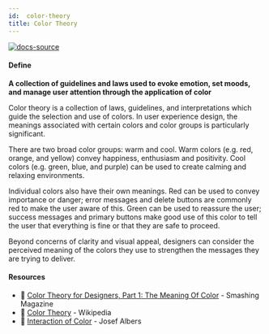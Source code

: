 ```yaml
---
id:  color-theory
title: Color Theory
---
```


[![docs-source](https://img.shields.io/badge/SRC-UX%20Companion-blue)](https://play.google.com/store/apps/details?id=com.cyberduck.uxcompanion)

#### Define

**A collection of guidelines and laws used to evoke emotion, set moods, and manage user attention through the application of color**

Color theory is a collection of laws, guidelines, and interpretations which guide the selection and use of colors. In user experience design, the meanings associated with certain colors and color groups is particularly significant.

There are two broad color groups: warm and cool. Warm colors (e.g. red, orange, and yellow) convey happiness, enthusiasm and positivity. Cool colors (e.g. green, blue, and purple) can be used to create calming and relaxing environments.

Individual colors also have their own meanings. Red can be used to convey importance or danger; error messages and delete buttons are commonly red to make the user aware of this. Green can be used to reassure the user; success messages and primary buttons make good use of this color to tell the user that everything is fine or that they are safe to proceed.

Beyond concerns of clarity and visual appeal, designers can consider the perceived meaning of the colors they use to strengthen the messages they are trying to deliver.

#### Resources

* 📘 [Color Theory for Designers, Part 1: The Meaning Of Color](https://www.smashingmagazine.com/2010/01/color-theory-for-designers-part-1-the-meaning-of-color/) - Smashing Magazine
* 📃 [Color Theory](https://en.wikipedia.org/wiki/Color_theory) - Wikipedia
* 📘 [Interaction of Color](https://www.amazon.co.uk/Interaction-Color-Josef-Albers/dp/0300179359) - Josef Albers